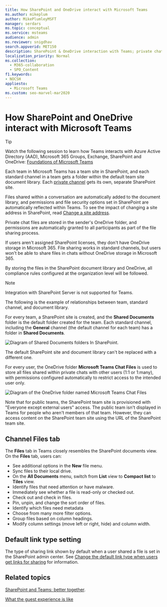```yaml
---
title: How SharePoint and OneDrive interact with Microsoft Teams
ms.author: mikeplum
author: MikePlumleyMSFT
manager: serdars
ms.topic: conceptual
ms.service: msteams
audience: admin
ms.reviewer: snigdhav
search.appverid: MET150
description: SharePoint & OneDrive interaction with Teams; private chat file storage & interaction between team, standard channel, & document library.
localization_priority: Normal
ms.collection: 
  - M365-collaboration
  - SPO_Content
f1.keywords:
- NOCSH
appliesto: 
  - Microsoft Teams
ms.custom: seo-marvel-mar2020
---
```


# How SharePoint and OneDrive interact with Microsoft Teams

> [!Tip]
> Watch the following session to learn how Teams interacts with Azure Active Directory (AAD), Microsoft 365 Groups, Exchange, SharePoint and OneDrive: [Foundations of Microsoft Teams](https://aka.ms/teams-foundations)

Each team in Microsoft Teams has a team site in SharePoint, and each standard channel in a team gets a folder within the default team site document library. Each [private channel](private-channels.md) gets its own, separate SharePoint site.

Files shared within a conversation are automatically added to the document library, and permissions and file security options set in SharePoint are automatically reflected within Teams. To see the impact of changing a site address in SharePoint, read [Change a site address](/sharepoint/change-site-address).

Private chat files are stored in the sender's OneDrive folder, and permissions are automatically granted to all participants as part of the file sharing process.

If users aren't assigned SharePoint licenses, they don't have OneDrive storage in Microsoft 365. File sharing works in standard channels, but users won't be able to share files in chats without OneDrive storage in Microsoft 365.

By storing the files in the SharePoint document library and OneDrive, all compliance rules configured at the organization level will be followed. 

> [!NOTE]
> Integration with SharePoint Server is not supported for Teams.

The following is the example of relationships between team, standard channel, and document library.

For every team, a SharePoint site is created, and the **Shared Documents** folder is the default folder created for the team. Each standard channel, including the **General** channel (the default channel for each team) has a folder in **Shared Documents**.

![Diagram of Shared Documents folders In SharePoint.](media/Understand_how_SharePoint_Online_and_OneDrive_for_Business_interact_with_Microsoft_Teams_image1.png)

The default SharePoint site and document library can't be replaced with a different one.

For every user, the OneDrive folder **Microsoft Teams Chat Files** is used to store all files shared within private chats with other users (1:1 or 1:many), with permissions configured automatically to restrict access to the intended user only.

![Diagram of the OneDrive folder named Microsoft Teams Chat Files](media/Understand_how_SharePoint_Online_and_OneDrive_for_Business_interact_with_Microsoft_Teams_image2.png)

Note that for public teams, the SharePoint team site is provisioned with "Everyone except external users" access. The public team isn't displayed in Teams for people who aren't members of that team. However, they can access content on the SharePoint team site using the URL of the SharePoint team site. 

## Channel Files tab

The **Files** tab in Teams closely resembles the SharePoint documents view. On the **Files** tab, users can:

- See additional options in the **New** file menu.
- Sync files to their local drive.
- On the **All Documents** menu, switch from **List** view to **Compact list** to **Tiles** view.
- Identify files that need attention or have malware.
- Immediately see whether a file is read-only or checked out.
- Check out and check in files.
- Pin, unpin, and change the sort order of files.
- Identify which files need metadata
- Choose from many more filter options.
- Group files based on column headings.
- Modify column settings (move left or right, hide) and column width.

## Default link type setting

The type of sharing link shown by default when a user shared a file is set in the SharePoint admin center. See [Change the default link type when users get links for sharing](/sharepoint/change-default-sharing-link) for information.

## Related topics

[SharePoint and Teams: better together](https://techcommunity.microsoft.com/t5/Microsoft-SharePoint-Blog/SharePoint-and-Teams-Better-Together/ba-p/189593).

[What the guest experience is like](guest-experience.md)